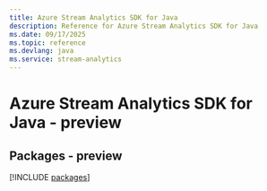 ```yaml
---
title: Azure Stream Analytics SDK for Java
description: Reference for Azure Stream Analytics SDK for Java
ms.date: 09/17/2025
ms.topic: reference
ms.devlang: java
ms.service: stream-analytics
---
```

# Azure Stream Analytics SDK for Java - preview
## Packages - preview
[!INCLUDE [packages](stream-analytics-index.md)]